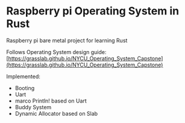 # Raspberry pi Operating System in Rust
Raspberry pi bare metal project for learning Rust

Follows Operating System design guide: [https://grasslab.github.io/NYCU_Operating_System_Capstone](https://grasslab.github.io/NYCU_Operating_System_Capstone)

Implemented:
* Booting
* Uart
* marco Println! based on Uart
* Buddy System
* Dynamic Allocator based on Slab
